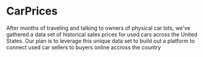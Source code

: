 # CarPrices
After months of traveling and talking to owners of physical car lots, we've gathered a data set of historical sales prices for used cars across the United States. Our plan is to leverage this unique data set to build out a platform to connect used car sellers to buyers online accross the country
